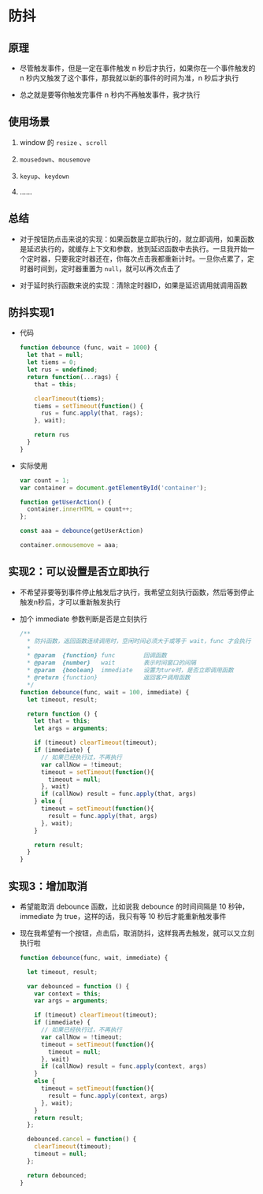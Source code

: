 # 防抖

## 原理

- 尽管触发事件，但是一定在事件触发 n 秒后才执行，如果你在一个事件触发的 n 秒内又触发了这个事件，那我就以新的事件的时间为准，n 秒后才执行

- 总之就是要等你触发完事件 n 秒内不再触发事件，我才执行

## 使用场景

  1. window 的 `resize` 、`scroll`

  2. `mousedown`、`mousemove`

  3. `keyup`、`keydown`

  4. ……

## 总结

- 对于按钮防点击来说的实现：如果函数是立即执行的，就立即调用，如果函数是延迟执行的，就缓存上下文和参数，放到延迟函数中去执行。一旦我开始一个定时器，只要我定时器还在，你每次点击我都重新计时。一旦你点累了，定时器时间到，定时器重置为 `null`，就可以再次点击了

- 对于延时执行函数来说的实现：清除定时器ID，如果是延迟调用就调用函数

## 防抖实现1

- 代码

    ```js
    function debounce (func, wait = 1000) {
      let that = null;
      let tiems = 0;
      let rus = undefined;
      return function(...rags) {
        that = this;

        clearTimeout(tiems);
        tiems = setTimeout(function() {
          rus = func.apply(that, rags);
        }, wait);

        return rus
      }
    }
    ```

- 实际使用

    ```js
    var count = 1;
    var container = document.getElementById('container');

    function getUserAction() {
      container.innerHTML = count++;
    };

    const aaa = debounce(getUserAction)

    container.onmousemove = aaa;
    ```

## 实现2：可以设置是否立即执行

- 不希望非要等到事件停止触发后才执行，我希望立刻执行函数，然后等到停止触发n秒后，才可以重新触发执行

- 加个 immediate 参数判断是否是立刻执行

    ```js
    /**
      * 防抖函数，返回函数连续调用时，空闲时间必须大于或等于 wait，func 才会执行
      *
      * @param  {function} func        回调函数
      * @param  {number}   wait        表示时间窗口的间隔
      * @param  {boolean}  immediate   设置为ture时，是否立即调用函数
      * @return {function}             返回客户调用函数
      */
    function debounce(func, wait = 100, immediate) {
      let timeout, result;

      return function () {
        let that = this;
        let args = arguments;

        if (timeout) clearTimeout(timeout);
        if (immediate) {
          // 如果已经执行过，不再执行
          var callNow = !timeout;
          timeout = setTimeout(function(){
            timeout = null;
          }, wait)
          if (callNow) result = func.apply(that, args)
        } else {
          timeout = setTimeout(function(){
            result = func.apply(that, args)
          }, wait);
        }

        return result;
      }
    }
    ```

## 实现3：增加取消

- 希望能取消 debounce 函数，比如说我 debounce 的时间间隔是 10 秒钟，immediate 为 true，这样的话，我只有等 10 秒后才能重新触发事件

- 现在我希望有一个按钮，点击后，取消防抖，这样我再去触发，就可以又立刻执行啦

    ```js
    function debounce(func, wait, immediate) {

      let timeout, result;

      var debounced = function () {
        var context = this;
        var args = arguments;

        if (timeout) clearTimeout(timeout);
        if (immediate) {
          // 如果已经执行过，不再执行
          var callNow = !timeout;
          timeout = setTimeout(function(){
            timeout = null;
          }, wait)
          if (callNow) result = func.apply(context, args)
        }
        else {
          timeout = setTimeout(function(){
            result = func.apply(context, args)
          }, wait);
        }
        return result;
      };

      debounced.cancel = function() {
        clearTimeout(timeout);
        timeout = null;
      };

      return debounced;
    }
    ```

